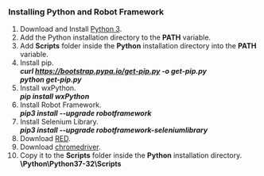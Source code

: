 ### Installing Python and Robot Framework
1. Download and Install [Python 3](https://www.python.org/ftp/python/3.7.0/python-3.7.0.exe "Python 3").
2. Add the Python installation directory to the **PATH** variable.
3. Add **Scripts** folder inside the **Python** installation directory into the **PATH** variable.
4. Install pip.\
***curl https://bootstrap.pypa.io/get-pip.py -o get-pip.py***\
***python get-pip.py***
5. Install wxPython.\
***pip install wxPython***
6. Install Robot Framework.\
***pip3 install --upgrade robotframework***
7. Install Selenium Library.\
***pip3 install --upgrade robotframework-seleniumlibrary***
6. Download [RED](https://github.com/nokia/RED/releases/download/0.8.7/RED_0.8.7.20180807062944-win32.win32.x86_64.zip "RED").
7. Download [chromedriver](https://sites.google.com/a/chromium.org/chromedriver/downloads "chromedriver").
8. Copy it to the **Scripts** folder inside the **Python** installation directory.\
**\Python\Python37-32\Scripts**
